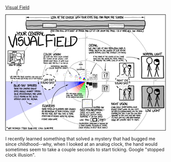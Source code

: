 [Visual Field](https://xkcd.com/1080)

![Visual Field](./random_comic.png)

I recently learned something that solved a mystery that had bugged me since childhood--why, when I looked at an analog clock, the hand would sometimes seem to take a couple seconds to start ticking. Google "stopped clock illusion".

